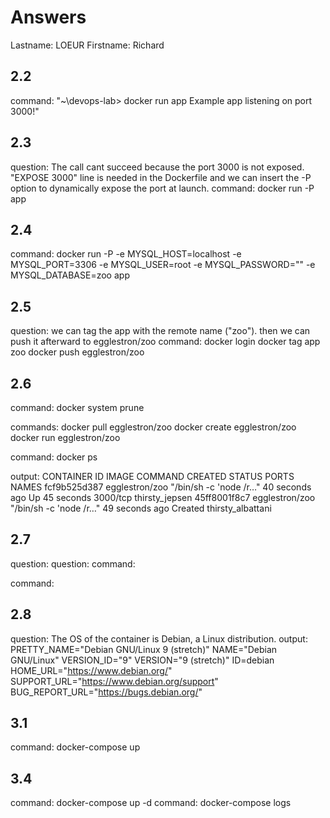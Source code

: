 # Answers

Lastname: LOEUR
Firstname: Richard


## 2.2
command: "~\devops-lab> docker run app
Example app listening on port 3000!"

## 2.3
question: The call cant succeed because the port 3000 is not exposed. "EXPOSE 3000"  line is needed in the Dockerfile and we can insert the -P option to dynamically expose the port at launch.
command: docker run -P app

## 2.4
command: docker run -P -e MYSQL_HOST=localhost -e MYSQL_PORT=3306 -e MYSQL_USER=root -e MYSQL_PASSWORD="" -e MYSQL_DATABASE=zoo app

## 2.5
question: we can tag the app with the remote name ("zoo"). then we can push it afterward to egglestron/zoo
command:
docker login
docker tag app zoo
docker push egglestron/zoo

## 2.6
command: docker system prune

commands: 
docker pull egglestron/zoo
docker create egglestron/zoo
docker run egglestron/zoo

command: docker ps

output: 
CONTAINER ID        IMAGE               COMMAND                  CREATED             STATUS                        PORTS                     NAMES
fcf9b525d387        egglestron/zoo      "/bin/sh -c 'node /r…"   40 seconds ago      Up 45 seconds                 3000/tcp                  thirsty_jepsen
45ff8001f8c7        egglestron/zoo      "/bin/sh -c 'node /r…"   49 seconds ago      Created                                                 thirsty_albattani

## 2.7
question:
question:
command:

command:

## 2.8
question: The OS of the container is Debian, a Linux distribution.
output:
PRETTY_NAME="Debian GNU/Linux 9 (stretch)"
NAME="Debian GNU/Linux"
VERSION_ID="9"
VERSION="9 (stretch)"
ID=debian
HOME_URL="https://www.debian.org/"
SUPPORT_URL="https://www.debian.org/support"
BUG_REPORT_URL="https://bugs.debian.org/"

## 3.1
command: docker-compose up

## 3.4
command: docker-compose up -d
command: docker-compose logs
